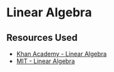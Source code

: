 # Linear Algebra

## Resources Used
- [Khan Academy - Linear Algebra](https://www.khanacademy.org/math/linear-algebra)
- [MIT - Linear Algebra](https://ocw.mit.edu/courses/18-06-linear-algebra-spring-2010/)
